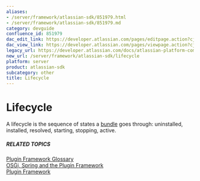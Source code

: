 ```yaml
---
aliases:
- /server/framework/atlassian-sdk/851979.html
- /server/framework/atlassian-sdk/851979.md
category: devguide
confluence_id: 851979
dac_edit_link: https://developer.atlassian.com/pages/editpage.action?cjm=wozere&pageId=851979
dac_view_link: https://developer.atlassian.com/pages/viewpage.action?cjm=wozere&pageId=851979
legacy_url: https://developer.atlassian.com/docs/atlassian-platform-common-components/plugin-framework/plugin-framework-glossary/lifecycle-glossary-entry
new_url: /server/framework/atlassian-sdk/lifecycle
platform: server
product: atlassian-sdk
subcategory: other
title: Lifecycle
---
```

# Lifecycle

A lifecycle is the sequence of states a [bundle](/server/framework/atlassian-sdk/bundle) goes through: uninstalled, installed, resolved, starting, stopping, active.

##### RELATED TOPICS

[Plugin Framework Glossary](/server/framework/atlassian-sdk/plugin-framework-glossary)  
[OSGi, Spring and the Plugin Framework](/server/framework/atlassian-sdk/852146.html)  
[Plugin Framework](https://developer.atlassian.com/display/PLUGINFRAMEWORK/Plugin+Framework)














































































































































































































































